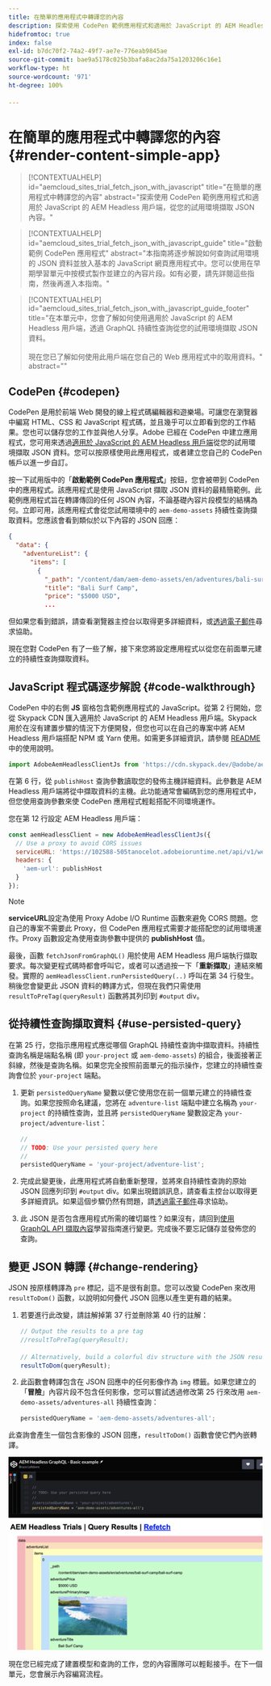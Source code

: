 ```yaml
---
title: 在簡單的應用程式中轉譯您的內容
description: 探索使用 CodePen 範例應用程式和適用於 JavaScript 的 AEM Headless 用戶端，從您的試用環境擷取 JSON 內容。
hidefromtoc: true
index: false
exl-id: b7dc70f2-74a2-49f7-ae7e-776eab9845ae
source-git-commit: bae9a5178c025b3bafa8ac2da75a1203206c16e1
workflow-type: ht
source-wordcount: '971'
ht-degree: 100%

---
```



# 在簡單的應用程式中轉譯您的內容 {#render-content-simple-app}

>[!CONTEXTUALHELP]
>id="aemcloud_sites_trial_fetch_json_with_javascript"
>title="在簡單的應用程式中轉譯您的內容"
>abstract="探索使用 CodePen 範例應用程式和適用於 JavaScript 的 AEM Headless 用戶端，從您的試用環境擷取 JSON 內容。"

>[!CONTEXTUALHELP]
>id="aemcloud_sites_trial_fetch_json_with_javascript_guide"
>title="啟動範例 CodePen 應用程式"
>abstract="本指南將逐步解說如何查詢試用環境的 JSON 資料並放入基本的 JavaScript 網頁應用程式中。您可以使用在早期學習單元中按模式製作並建立的內容片段。如有必要，請先詳閱這些指南，然後再進入本指南。"

>[!CONTEXTUALHELP]
>id="aemcloud_sites_trial_fetch_json_with_javascript_guide_footer"
>title="在本單元中，您會了解如何使用適用於 JavaScript 的 AEM Headless 用戶端，透過 GraphQL 持續性查詢從您的試用環境擷取 JSON 資料。<br><br>現在您已了解如何使用此用戶端在您自己的 Web 應用程式中的取用資料。"
>abstract=""

## CodePen {#codepen}

CodePen 是用於前端 Web 開發的線上程式碼編輯器和遊樂場。可讓您在瀏覽器中編寫 HTML、CSS 和 JavaScript 程式碼，並且幾乎可以立即看到您的工作結果。您也可以儲存您的工作並與他人分享。Adobe 已經在 CodePen 中建立應用程式，您可用來透過[適用於 JavaScript 的 AEM Headless 用戶端](https://github.com/adobe/aem-headless-client-js)從您的試用環境擷取 JSON 資料。您可以按原樣使用此應用程式，或者建立您自己的 CodePen 帳戶以進一步自訂。

按一下試用版中的「**啟動範例 CodePen 應用程式**」按鈕，您會被帶到 CodePen 中的應用程式。該應用程式是使用 JavaScript 擷取 JSON 資料的最精簡範例。此範例應用程式旨在轉譯傳回的任何 JSON 內容，不論基礎內容片段模型的結構為何。立即可用，該應用程式會從您試用環境中的 `aem-demo-assets` 持續性查詢擷取資料。您應該會看到類似於以下內容的 JSON 回應：

```json
{
  "data": {
    "adventureList": {
      "items": [
        {
          "_path": "/content/dam/aem-demo-assets/en/adventures/bali-surf-camp/bali-surf-camp",
          "title": "Bali Surf Camp",
          "price": "$5000 USD",
          ...
```

但如果您看到錯誤，請查看瀏覽器主控台以取得更多詳細資料，或[透過電子郵件](mailto:aem-headless-trials-support@adobe.com?subject=AEM%20Trials%20support%20request)尋求協助。

現在您對 CodePen 有了一些了解，接下來您將設定應用程式以從您在前面單元建立的持續性查詢擷取資料。

## JavaScript 程式碼逐步解說 {#code-walkthrough}

CodePen 中的右側 **JS** 窗格包含範例應用程式的 JavaScript。從第 2 行開始，您從 Skypack CDN 匯入適用於 JavaScript 的 AEM Headless 用戶端。Skypack 用於在沒有建置步驟的情況下方便開發，但您也可以在自己的專案中將 AEM Headless 用戶端搭配 NPM 或 Yarn 使用。如需更多詳細資訊，請參閱 [README](https://github.com/adobe/aem-headless-client-js#aem-headless-client-for-javascript) 中的使用說明。

```javascript
import AdobeAemHeadlessClientJs from 'https://cdn.skypack.dev/@adobe/aem-headless-client-js@v3.2.0';
```

在第 6 行，從 `publishHost` 查詢參數讀取您的發佈主機詳細資料。此參數是 AEM Headless 用戶端將從中擷取資料的主機。此功能通常會編碼到您的應用程式中，但您使用查詢參數來使 CodePen 應用程式輕鬆搭配不同環境運作。

您在第 12 行設定 AEM Headless 用戶端：

```javascript
const aemHeadlessClient = new AdobeAemHeadlessClientJs({
  // Use a proxy to avoid CORS issues
  serviceURL: 'https://102588-505tanocelot.adobeioruntime.net/api/v1/web/aem/proxy',
  headers: {
    'aem-url': publishHost
  }
});
```

>[!NOTE]
>
>**serviceURL**&#x200B;設定為使用 Proxy Adobe I/O Runtime 函數來避免 CORS 問題。您自己的專案不需要此 Proxy，但 CodePen 應用程式需要才能搭配您的試用環境運作。Proxy 函數設定為使用查詢參數中提供的 **publishHost** 值。

最後，函數 `fetchJsonFromGraphQL()` 用於使用 AEM Headless 用戶端執行擷取要求。每次變更程式碼時都會呼叫它，或者可以透過按一下「**重新擷取**」連結來觸發。實際的 `aemHeadlessClient.runPersistedQuery(..)` 呼叫在第 34 行發生。稍後您會變更此 JSON 資料的轉譯方式，但現在我們只需使用 `resultToPreTag(queryResult)` 函數將其列印到 `#output` div。

## 從持續性查詢擷取資料 {#use-persisted-query}

在第 25 行，您指示應用程式應從哪個 GraphQL 持續性查詢中擷取資料。持續性查詢名稱是端點名稱 (即 `your-project` 或 `aem-demo-assets`) 的組合，後面接著正斜線，然後是查詢名稱。如果您完全按照前面單元的指示操作，您建立的持續性查詢會位於 `your-project` 端點。

1. 更新 `persistedQueryName` 變數以便它使用您在前一個單元建立的持續性查詢。如果您按照命名建議，您將在 `adventure-list` 端點中建立名稱為 `your-project` 的持續性查詢，並且將 `persistedQueryName` 變數設定為 `your-project/adventure-list`：

   ```javascript
   //
   // TODO: Use your persisted query here
   //
   persistedQueryName = 'your-project/adventure-list';
   ```

1. 完成此變更後，此應用程式將自動重新整理，並將來自持續性查詢的原始 JSON 回應列印到 `#output` div。如果出現錯誤訊息，請查看主控台以取得更多詳細資訊。如果這個步驟仍然有問題，請[透過電子郵件](mailto:aem-headless-trials-support@adobe.com?subject=AEM%20Trials%20support%20request)尋求協助。

1. 此 JSON 是否包含應用程式所需的確切屬性？如果沒有，請回到[使用 GraphQL API 擷取內容](https://experience.adobe.com/experiencemanager/learn/extract_content_using_graphql)學習指南進行變更。完成後不要忘記儲存並發佈您的查詢。

## 變更 JSON 轉譯 {#change-rendering}

JSON 按原樣轉譯為 `pre` 標記，這不是很有創意。您可以改變 CodePen 來改用 `resultToDom()` 函數，以說明如何疊代 JSON 回應以產生更有趣的結果。

1. 若要進行此改變，請註解掉第 37 行並刪除第 40 行的註解：

   ```javascript
   // Output the results to a pre tag
   //resultToPreTag(queryResult);
   
   // Alternatively, build a colorful div structure with the JSON results and render images inline
   resultToDom(queryResult);
   ```

1. 此函數會轉譯包含在 JSON 回應中的任何影像作為 `img` 標籤。如果您建立的「**冒險**」內容片段不包含任何影像，您可以嘗試透過修改第 25 行來改用 `aem-demo-assets/adventures-all` 持續性查詢：

   ```javascript
   persistedQueryName = 'aem-demo-assets/adventures-all';
   ```

此查詢會產生一個包含影像的 JSON 回應，`resultToDom()` 函數會使它們內嵌轉譯。

![adventures-all 查詢的結果和 resultToDom 轉譯函數](assets/do-not-localize/adventures-all-query-result.png)

現在您已經完成了建置模型和查詢的工作，您的內容團隊可以輕鬆接手。在下一個單元，您會展示內容編寫流程。
